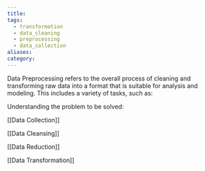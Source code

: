 ```yaml
---
title: 
tags:
  - transformation
  - data_cleaning
  - preprocessing
  - data_collection
aliases: 
category:
---
```

Data Preprocessing refers to the overall process of cleaning and transforming raw data into a format that is suitable for analysis and modeling. This includes a variety of tasks, such as:

Understanding the problem to be solved:

[[Data Collection]]

[[Data Cleansing]]

[[Data Reduction]]

[[Data Transformation]]